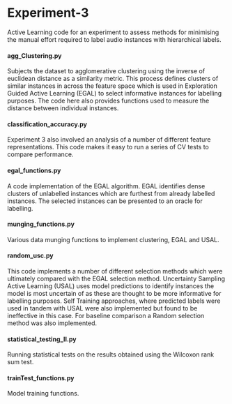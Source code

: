 # Experiment-3
Active Learning code for an experiment to assess methods for minimising the manual effort required to label audio instances with hierarchical labels.

#### agg_Clustering.py
Subjects the dataset to agglomerative clustering using the inverse of euclidean distance as a similarity metric. This process defines clusters of similar instances in across the feature space which is used in Exploration Guided Active Learning (EGAL) to select informative instances for labelling purposes. The code here also provides functions used to measure the distance between individual instances.

#### classification_accuracy.py
Experiment 3 also involved an analysis of a number of different feature representations. This code makes it easy to run a series of CV tests to compare performance.

#### egal_functions.py
A code implementation of the EGAL algorithm. EGAL identifies dense clusters of unlabelled instances which are furthest from already labelled instances. The selected instances can be presented to an oracle for labelling.

#### munging_functions.py
Various data munging functions to implement clustering, EGAL and USAL.

#### random_usc.py
This code implements a number of different selection methods which were ultimately compared with the EGAL selection method. Uncertainty Sampling Active Learning (USAL) uses model predictions to identify instances the model is most uncertain of as these are thought to be more informative for labelling purposes. Self Training approaches, where predicted labels were used in tandem with USAL were also implemented but found to be ineffective in this case. For baseline comparison a Random selection method was also implemented.

#### statistical_testing_II.py
Running statistical tests on the results obtained using the Wilcoxon rank sum test.

#### trainTest_functions.py
Model training functions.
